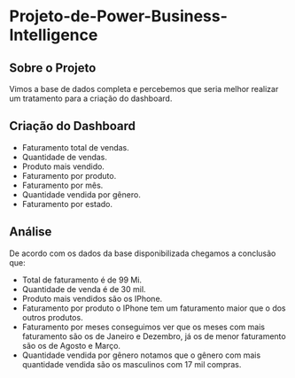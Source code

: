 # Projeto-de-Power-Business-Intelligence

## Sobre o Projeto

Vimos a base de dados completa e percebemos que seria melhor realizar um tratamento
para a criação do dashboard.

## Criação do Dashboard

 - Faturamento total de vendas.
- Quantidade de vendas.
- Produto mais vendido.
- Faturamento por produto.
- Faturamento por mês.
- Quantidade vendida por gênero.
- Faturamento por estado.

## Análise

De acordo com os dados da base disponibilizada chegamos a conclusão que:

- Total de faturamento é de 99 Mi.
- Quantidade de venda é de 30 mil. 
- Produto mais vendidos são os IPhone.
- Faturamento por produto o IPhone tem um faturamento maior que o dos outros produtos.
- Faturamento por meses conseguimos ver que os meses com mais faturamento são os de Janeiro e Dezembro, já os de menor faturamento são os de Agosto e Março.
- Quantidade vendida por gênero notamos que o gênero com mais quantidade vendida são os masculinos com 17 mil compras.
